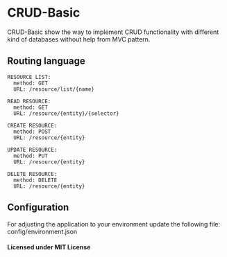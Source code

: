 # CRUD-Basic
CRUD-Basic show the way to implement CRUD functionality with different kind of databases without help from MVC pattern.

## Routing language
    
    RESOURCE LIST:
      method: GET
      URL: /resource/list/{name}
    
    READ RESOURCE:
      method: GET
      URL: /resource/{entity}/{selector}
    
    CREATE RESOURCE:
      method: POST
      URL: /resource/{entity}
    
    UPDATE RESOURCE:
      method: PUT
      URL: /resource/{entity}
    
    DELETE RESOURCE:
      method: DELETE
      URL: /resource/{entity}
    

## Configuration
For adjusting the application to your environment update the following file: config/environment.json

#### Licensed under MIT License
